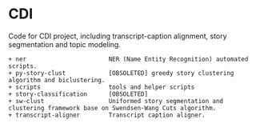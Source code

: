 CDI
===

Code for CDI project, including transcript-caption alignment, story segmentation and topic modeling.

    + ner	                    NER (Name Entity Recognition) automated scripts.
    + py-story-clust	        [OBSOLETED] greedy story clustering algorithm and biclustering.
    + scripts	                tools and helper scripts
    + story-classification      [OBSOLETED]
    + sw-clust                  Uniformed story segmentation and clustering framework base on Swendsen-Wang Cuts algorithm.
    + transcript-aligner        Transcript caption aligner.
